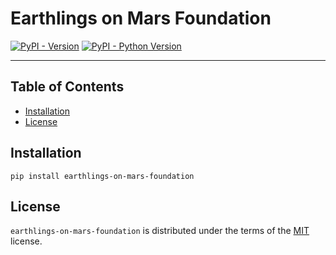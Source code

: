 # Earthlings on Mars Foundation

[![PyPI - Version](https://img.shields.io/pypi/v/earthlings-on-mars-foundation.svg)](https://pypi.org/project/earthlings-on-mars-foundation)
[![PyPI - Python Version](https://img.shields.io/pypi/pyversions/earthlings-on-mars-foundation.svg)](https://pypi.org/project/earthlings-on-mars-foundation)

-----

## Table of Contents

- [Installation](#installation)
- [License](#license)

## Installation

```console
pip install earthlings-on-mars-foundation
```

## License

`earthlings-on-mars-foundation` is distributed under the terms of the [MIT](https://spdx.org/licenses/MIT.html) license.
